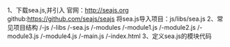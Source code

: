 1、下载sea.js,并引入
    官网：http://seajs.org
    github:https://github.com/seajs/seajs
    将sea.js导入项目：js/libs/sea.js
2、常见项目结构
    /-js
        /-libs
            /-sea.js
        /-modules
            /-module1.js
            /-module2.js
            /-module3.js
            /-module4.js
            /-main.js
        /-index.html
3、定义sea.js的模块代码

